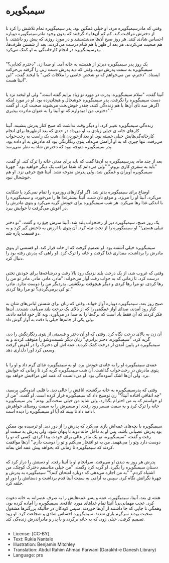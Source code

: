 # سیمبگویره

##
وقتی که مادرسیمبگویره مرد، او خیلی غمگین بود. پدر سیمبگویره تمام تلاشش را کرد تا از دخترش مراقبت کند. کم کم آن‌ها یاد گرفتند که بدون وجود مادرسیمبگویره دوباره احساس شادی کنند. هر روز صبح آن‌ها می‌نشستند و در مورد روزی که پیش رو داشتند، با هم صحبت می‌کردند. هر بعد از ظهر با هم شام درست می‌کردند. بعد از شستن ظرف‌ها، پدرسیمبگویره در انجام کارخانه‌گی به او کمک می‌کرد.

##
یک روز پدر سیمبگویره دیرتر از همیشه به خانه آمد. او صدا زد، "دخترم کجایی؟" سیمبگویره به سمت پدرش دوید. وقتی که دید پدرش دست زنی را گرفته بی‌حرکت ایستاد. "دخترم، من می‌خواهم که تو شخص خاصی را ملاقات کنی." با لبخند گفت، "این آنیتا هست".

##
آنیتا گفت، "سلام سیمبگویره، پدرت در مورد تو زیاد برایم گفته است." ولی او لبخند نزد یا دست سیمبگویره را نگرفت. پدر سیمبگویره خوشحال و هیجان‌زده بود. او در مورد اینکه اگرهر سه تای آن‌ها با هم زنده‌گی کنند، چقدر خوش‌بخت می‌شوند صحبت کرد. او گفت "دخترم، من امیدوارم که تو آنیتا را به عنوان مادرت بپذیری."

##
زنده‌گی سیمبگویره تغییر کرد. او دیگر وقت نداشت که صبح کنار پدرش بنشیند. آنیتا کارهای خانه ی خیلی زیادی به او می‌داد در حدی که بعد ازظهرها برای انجام کارخانه‌گی‌هایش خیلی خسته بود. او بعد ازخوردن نان شب یک راست به رخت‌خواب می‌رفت. تنها چیزی که به او آرامش می‌داد، پتوی رنگارنگی بود که مادرش به او داده بود. پدر سیمبگویره متوجه نبود که دخترش شاد به نظر نمی‌رسد.

##
بعد از چند ماه، پدرسیمبگویره به آن‌ها گفت که باید برای مدتی خانه را ترک کند. او گفت، "باید به سفری کاری بروم." "ولی می‌دانم که شما مراقب یک دیگر خواهید بود." چهرۀ سیمبگویره آویزان و غمگین شد، ولی پدرش متوجه نشد. آنیتا هیچ حرفی نزد. او هم خوشحال نبود.

##
اوضاع برای سیمبگویره بدتر شد. اگر اوکارهای روزمره را تمام نمی‌کرد یا شکایت می‌کرد، آنیتا او را می‌زد. و موقع نان شب، آنیتا بیشترغذا ها را می‌خورد، و سیمبگویره را با اندکی غذا رها می‌کرد. هر شب سیمبگویره برای خودش گریه می‌کرد و پتوی مادرش را در آغوش می‌گرفت تا خوابش ببرد.

##
یک روز صبح، سیمبگویره دیر از رختخواب بلند شد. آنیتا سرش چیغ زد و گفت، "تو دختر تنبلی هستی!" او سیمبگویره را از تخت تیله کرد. آن پتوی با ارزش به ناخنش گیر کرد و به دو قسمت پاره شد.

##
سیمبگویره خیلی آشفته بود. او تصمیم گرفت که از خانه فرار کند. او قسمتی از پتوی مادرش را برداشت، مقداری غذا گرفت و خانه را ترک کرد. او راهی که پدرش رفته بود را دنبال کرد.

##
وقتی که غروب شد، از یک درخت بلند نزدیک رود بالا رفت و درشاخه‌ها برای خودش تختی درست کرد. تا زمانی که به خواب رفت آواز می‌خواند: "مادر، مادر، مادر، مادر تو من را رها کردی. تو مرا رها کردی و دیگر هیچوقت برنگشتی. پدردیگر من را دوست ندارد. مادر، تو کی برمی‌گردی؟ تو مرا رها کردی."

##
صبح روز بعد، سیمبگویره دوباره آواز خواند. وقتی که زنان برای شستن لباس‌های شان به کنار رود آمدند، صدای آواز غمگینی را که از بالای یک درخت بلند می‌آمد، شنیدند. آن‌ها فکر کردند که آن فقط باد است که برگ‌ها را به صدا در می‌آورد، وبه کار خود ادامه دادند. ولی یکی از خانم‌ها خیلی با دقت به آواز گوش داد.

##
آن زن به بالای درخت نگاه کرد. وقتی که او آن دختر و قسمتی از پتوی رنگارنگش را دید، گریه کرد، "سیمبگویره، دختر برادرم." زنان دیگر شست‌وشو را متوقف کردند و به سیمبگویره در پایین آمدن از درخت کمک کردند. عمه اش آن دخترک را در آغوش گرفت وسعی کرد اورا دلداری دهد.

##
عمه‌ی سیمبگویره او را به خانه‌ی خودش برد. او به سیمبگویره غذای گرم داد و او را با پتوی مادرش در رخت‌خواب گذاشت. آن شب سیمبگویره گریه کرد تا زمانی که خوابش برد. ولی آن‌ها اشک آسوده‌گی بود. او می‌دانست که عمه اش مراقبش خواهد بود.

##
وقتی که پدرسیمبگویره به خانه برگشت، اتاقش را خالی دید. با قلبی اندوه‌گین پرسید، "چه اتفاقی افتاده آنیتا؟" زن توضیح داد که سیمبگویره فرار کرده است. او گفت، "من از او خواستم که به من احترام بگذارد، ولی شاید من خیلی سخت‌گیر بودم." پدر سیمبگویره خانه را ترک کرد و به سمت مسیر رود رفت. او مسیرش را به سمت روستای خواهرش ادامه داد تا ببیند که آیا او سیمبگویره را دیده است.

##
سیمبگویره با بچه‌های عمه‌اش بازی می‌کرد که پدرش را از دور دید. او ترسیده بود ممکن بود پدرش عصبانی باشد، پس او به داخل خانه دوید تا پنهان شود. ولی پدرش به سمت او رفت و گفت، "سیمبگویره، تو یک مادر عالی برای خودت پیدا کردی. کسی که تو را دوست دارد وتو را می‌فهمد. من به تو افتخار می‌کنم و تو را دوست دارم." آن‌ها موافقت کردند که سیمبگویره تا زمانی که بخواهد پیش عمه اش بماند.

##
پدرش هر روز به دیدن او می‌رفت. سرانجام او با آنیتا رفت. او دستش را دراز کرد که دستان سیمبگویره را بگیرد. او گریه کرد وگفت، "من خیلی متاسفم دخترک کوچک، من اشتباه کردم." "به من اجازه می‌دهی که دوباره امتحان کنم؟" سیمبگویره به پدرش و چهرۀ نگرانش نگاه کرد. سپس به آرامی به سمت آنیتا قدم برداشت و دستانش را دور او حلقه کرد.

##
هفته ی بعد، آنیتا، سیمبگویره، عمه و پسر عمه‌هایش را به صرف عصرانه به خانه دعوت کرد. عجب مهمانی‌یی! آنیتا تمام غذاهای مورد علاقه‌ی سیمبگویره را آماده کرده بود، وهمگی تا جایی که جا داشتند از آن‌ها خوردند. سپس کودکان در حالیکه بزرگترها مشغول صحبت بودند سرگرم بازی شدند. سیمبگویره احساس شادی و شجاعت کرد. او زود تصمیم گرفت، خیلی زود، که به خانه برگردد و با پدر و مادراندرش زنده‌گی کند.

##
* License: [CC-BY]
* Text: Rukia Nantale
* Illustration: Benjamin Mitchley
* Translation: Abdul Rahim Ahmad Parwani (Darakht-e Danesh Library)
* Language: prs
